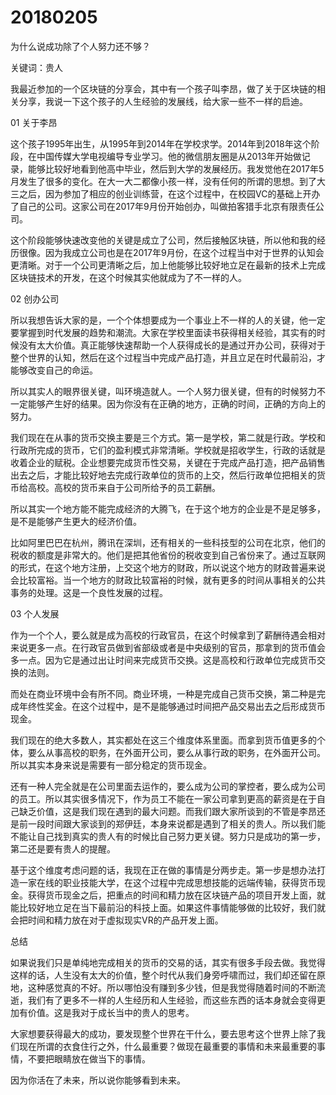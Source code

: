 # 20180205
为什么说成功除了个人努力还不够？

关键词：贵人

我最近参加的一个区块链的分享会，其中有一个孩子叫李昂，做了关于区块链的相关分享，我说一下这个孩子的人生经验的发展线，给大家一些不一样的启迪。

01
关于李昂

这个孩子1995年出生，从1995年到2014年在学校求学。2014年到2018年这个阶段，在中国传媒大学电视编导专业学习。他的微信朋友圈是从2013年开始做记录，能够比较好地看到他高中毕业，然后到大学的发展经历。我发觉他在2017年5月发生了很多的变化。在大一大二都像小孩一样，没有任何的所谓的思想。到了大三之后，因为参加了相应的创业训练营，在这个过程中，在校园VC的基础上开办了自己的公司。这家公司在2017年9月份开始创办，叫做拍客猎手北京有限责任公司。

这个阶段能够快速改变他的关键是成立了公司，然后接触区块链，所以他和我的经历很像。因为我成立公司也是在2017年9月份，在这个过程当中对于世界的认知会更清晰。对于一个公司更清晰之后，加上他能够比较好地立足在最新的技术上完成区块链技术的开发，在这个时候其实他就成为了不一样的人。

02
创办公司

所以我想告诉大家的是，一个个体想要成为一个事业上不一样的人的关键，他一定要掌握到时代发展的趋势和潮流。大家在学校里面读书获得相关经验，其实有的时候没有太大价值。真正能够快速帮助一个人获得成长的是通过开办公司，获得对于整个世界的认知，然后在这个过程当中完成产品打造，并且立足在时代最前沿，才能够改变自己的命运。

所以其实人的眼界很关键，叫环境造就人。一个人努力很关键，但有的时候努力不一定能够产生好的结果。因为你没有在正确的地方，正确的时间，正确的方向上的努力。

我们现在在从事的货币交换主要是三个方式。第一是学校，第二就是行政。学校和行政所完成的货币，它们的盈利模式非常清晰。学校就是招收学生，行政的话就是收着企业的赋税。企业想要完成货币性交易，关键在于完成产品打造，把产品销售出去之后，才能比较好地去完成行政单位的货币的上交，然后行政单位把相关的货币给高校。高校的货币来自于公司所给予的员工薪酬。

所以其实一个地方能不能完成经济的大腾飞，在于这个地方的企业是不是足够多，是不是能够产生更大的经济价值。

比如阿里巴巴在杭州，腾讯在深圳，还有相关的一些科技型的公司在北京，他们的税收的额度是非常大的。他们是把其他省份的税收变到自己省份来了。通过互联网的形式，在这个地方注册，上交这个地方的财政，所以说这个地方的财政普遍来说会比较富裕。当一个地方的财政比较富裕的时候，就有更多的时间从事相关的公共事务的处理。这是一个良性发展的过程。

03
个人发展

作为一个个人，要么就是成为高校的行政官员，在这个时候拿到了薪酬待遇会相对来说更多一点。在行政官员做到省部级或者是中央级别的官员，那拿到的货币值会多一点。因为它是通过出让时间来完成货币交换。这是高校和行政单位完成货币交换的法则。

而处在商业环境中会有所不同。商业环境，一种是完成自己货币交换，第二种是完成年终性奖金。在这个过程中，是不是能够通过时间把产品交易出去之后形成货币现金。

我们现在的绝大多数人，其实都处在这三个维度体系里面。而拿到货币值更多的个体，要么从事高校的职务，在外面开公司，要么从事行政的职务，在外面开公司。所以其实本身来说是需要有一部分稳定的货币现金。

还有一种人完全就是在公司里面去运作的，要么成为公司的掌控者，要么成为公司的员工。所以其实很多情况下，作为员工不能在一家公司拿到更高的薪资是在于自己缺乏价值，这是我们现在遇到的最大问题。而我们跟大家所谈到的不管是李昂还是前一段时间跟大家谈到的郑伊廷，本身来说都是遇到了相关的贵人。所以我们能不能让自己找到真实的贵人有的时候比自己努力更关键。努力只是成功的第一步，第二还是要有贵人的提醒。

基于这个维度考虑问题的话，我现在正在做的事情是分两步走。第一步是想办法打造一家在线的职业技能大学，在这个过程中完成思想技能的远端传输，获得货币现金。获得货币现金之后，把重点的时间和精力放在区块链产品的项目开发上面，就能比较好地立足在当下最前沿的科技上面。如果这件事情能够做的比较好，我们就会把时间和精力放在对于虚拟现实VR的产品开发上面。

总结

如果说我们只是单纯地完成相关的货币的交易的话，其实有很多手段去做。我觉得这样的话，人生没有太大的价值，整个时代从我们身旁呼啸而过，我们却还留在原地，这种感觉真的不好。所以哪怕没有赚到多少钱，但是我觉得随着时间的不断流逝，我们有了更多不一样的人生经历和人生经验，而这些东西的话本身就会变得更加有价值。这是我对于成长当中的贵人的思考。

大家想要获得最大的成功，要发现整个世界在干什么，要去思考这个世界上除了我们现在所谓的衣食住行之外，什么最重要？做现在最重要的事情和未来最重要的事情，不要把眼睛放在做当下的事情。

因为你活在了未来，所以说你能够看到未来。
